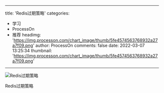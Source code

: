 
---
title: 'Redis过期策略'
categories: 
 - 学习
 - ProcessOn
 - 推荐
headimg: 'https://img.processon.com/chart_image/thumb/5fe4574563768932a27a7f09.png'
author: ProcessOn
comments: false
date: 2022-03-07 13:25:34
thumbnail: 'https://img.processon.com/chart_image/thumb/5fe4574563768932a27a7f09.png'
---

<div>   
<img class="thumb" alt="Redis过期策略" src="https://img.processon.com/chart_image/thumb/5fe4574563768932a27a7f09.png" referrerpolicy="no-referrer">
<p>Redis过期策略</p>  
</div>
            
